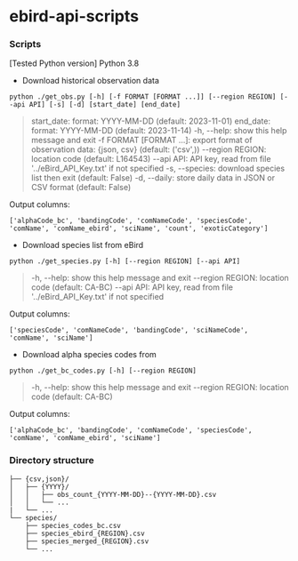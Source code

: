 # ebird-api-scripts

### Scripts

[Tested Python version] Python 3.8

- Download historical observation data
```
python ./get_obs.py [-h] [-f FORMAT [FORMAT ...]] [--region REGION] [--api API] [-s] [-d] [start_date] [end_date]
```

>   start_date:            format: YYYY-MM-DD (default: 2023-11-01)
>   end_date:              format: YYYY-MM-DD (default: 2023-11-14)
>   -h, --help:            show this help message and exit
>   -f FORMAT [FORMAT ...]: export format of observation data: {json, csv} (default: ('csv',))
>   --region REGION:       location code (default: L164543)
>   --api API:             API key, read from file '../eBird_API_Key.txt' if not specified
>   -s, --species:         download species list then exit (default: False)
>   -d, --daily:           store daily data in JSON or CSV format (default: False)

Output columns:

```
['alphaCode_bc', 'bandingCode', 'comNameCode', 'speciesCode', 'comName', 'comName_ebird', 'sciName', 'count', 'exoticCategory']
```

- Download species list from eBird

```
python ./get_species.py [-h] [--region REGION] [--api API]
```

>  -h, --help:       show this help message and exit
>  --region REGION:  location code (default: CA-BC)
>  --api API:        API key, read from file '../eBird_API_Key.txt' if not specified

Output columns:

```
['speciesCode', 'comNameCode', 'bandingCode', 'sciNameCode', 'comName', 'sciName']
```
- Download alpha species codes from

```
python ./get_bc_codes.py [-h] [--region REGION]
```

>  -h, --help:       show this help message and exit
>  --region REGION:  location code (default: CA-BC)

Output columns:

```
['alphaCode_bc', 'bandingCode', 'comNameCode', 'speciesCode', 'comName', 'comName_ebird', 'sciName']
```

### Directory structure

```
├── {csv,json}/
│   ├── {YYYY}/
│   │   ├── obs_count_{YYYY-MM-DD}--{YYYY-MM-DD}.csv
│   │   └── ...
|   └── ...
└── species/
    ├── species_codes_bc.csv
    ├── species_ebird_{REGION}.csv
    ├── species_merged_{REGION}.csv
    └── ...
```